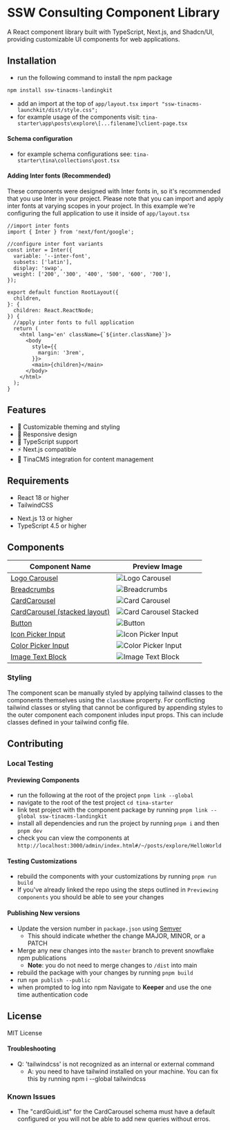 <!-- TODO: Create instructions for linking the tailwind config with the dependent's tailwind config -->

<!-- TODO: Add instructions for importing the minified tailwind classes from this project -->

<!-- TODO: Add instructions for importing style.css into your layout.tsx for app routing -->

<!-- TODO: DON'T CROSS THE STREAMS! be careful not to include conflicting classes in your tailwind configration -->

# SSW Consulting Component Library

A React component library built with TypeScript, Next.js, and Shadcn/UI, providing customizable UI components for web applications.

## Installation

- run the following command to install the npm package

```bash
npm install ssw-tinacms-landingkit
```

- add an import at the top of `app/layout.tsx` `import "ssw-tinacms-launchkit/dist/style.css";`
- for example usage of the components visit: `tina-starter\app\posts\explore\[...filename]\client-page.tsx`

#### Schema configuration

- for example schema configurations see: `tina-starter\tina\collections\post.tsx`

#### Adding Inter fonts (Recommended)

These components were designed with Inter fonts in, so it's recommended that you use Inter in your project.
Please note that you can import and apply inter fonts at varying scopes in your project. In this example we're
configuring the full application to use it inside of `app/layout.tsx`

```tsx
//import inter fonts
import { Inter } from 'next/font/google';

//configure inter font variants
const inter = Inter({
  variable: '--inter-font',
  subsets: ['latin'],
  display: 'swap',
  weight: ['200', '300', '400', '500', '600', '700'],
});

export default function RootLayout({
  children,
}: {
  children: React.ReactNode;
}) {
  //apply inter fonts to full application
  return (
    <html lang='en' className={`${inter.className}`}>
      <body
        style={{
          margin: '3rem',
        }}>
        <main>{children}</main>
      </body>
    </html>
  );
}
```

## Features

- 🎨 Customizable theming and styling
- 📱 Responsive design
- 🔧 TypeScript support
- ⚡ Next.js compatible
- 🎯 TinaCMS integration for content management

## Requirements

- React 18 or higher
- TailwindCSS
<!-- remove this from the requirements? -->
- Next.js 13 or higher
- TypeScript 4.5 or higher

## Components

| Component Name                                                    | Preview Image                                                  |
| ----------------------------------------------------------------- | -------------------------------------------------------------- |
| [Logo Carousel](_docs/components/LogoCarousel.md)                 | ![Logo Carousel](_docs/images/LogoCarousel.jpg)                |
| [Breadcrumbs](_docs/components/Breadcrumbs.md)                    | ![Breadcrumbs](_docs/images/Breadcrumbs.jpg)                   |
| [CardCarousel](_docs/components/CardCarousel.md)                  | ![Card Carousel](_docs/images/CardCarousel.jpg)                |
| [CardCarousel (stacked layout)](_docs/components/CardCarousel.md) | ![Card Carousel Stacked](_docs/images/CardCarouselStacked.jpg) |
| [Button](_docs/components/Button.md)                              | ![Button](_docs/images/Button.png)                             |
| [Icon Picker Input](_docs/components/IconPickerInput.md)          | ![Icon Picker Input](_docs/images//IconPickerInput.png)        |
| [Color Picker Input](_docs/components/ColorPickerInput.md)        | ![Color Picker Input](_docs/images/ColorPickerInput.jpg)       |
| [Image Text Block](_docs/components/ImageTextBlock.md)            | ![Image Text Block](_docs/images/ImageTextBlock.png)           |

### Styling

The component scan be manually styled by applying tailwind classes to the components themselves using the `className` property.
For conflicting tailwind classes or styling that cannot be configured by appending styles to the
outer component each component inludes input props. This can include classes defined in your tailwind
config file.

## Contributing

### Local Testing

#### Previewing Components

- run the following at the root of the project `pnpm link --global`
- navigate to the root of the test project `cd tina-starter`
- link test project with the component package by running `pnpm link --global ssw-tinacms-landingkit`
- install all dependencies and run the project by running `pnpm i` and then `pnpm dev`
- check you can view the components at `http://localhost:3000/admin/index.html#/~/posts/explore/HelloWorld`

#### Testing Customizations

- rebuild the components with your customizations by running `pnpm run build`
- If you've already linked the repo using the steps outlined in `Previewing components` you should be able to see your changes

#### Publishing New versions

- Update the version number in `package.json` using [Semver](https://semver.org/)
  - This should indicate whether the change MAJOR, MINOR, or a PATCH
- Merge any new changes into the `master` branch to prevent snowflake npm publications
  - **Note**: you do not need to merge changes to `/dist` into main
- rebuild the package with your changes by running `pnpm build`
- run `npm publish --public`
- when prompted to log into npm Navigate to **Keeper** and use the one time authentication code

## License

MIT License

#### Troubleshooting

- Q: 'tailwindcss' is not recognized as an internal or external command
  - A: you need to have tailwind installed on your machine. You can fix this by running npm i --global tailwindcss

### Known Issues

- The "cardGuidList" for the CardCarousel schema must have a default configured or you will not be able to add new queries without erros.
